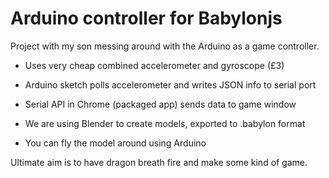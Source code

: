 Arduino controller for Babylonjs
================================

Project with my son messing around with the Arduino as a game controller.

- Uses very cheap combined accelerometer and gyroscope (£3)

- Arduino sketch polls accelerometer and writes JSON info to serial port

- Serial API in Chrome (packaged app) sends data to game window

- We are using Blender to create models, exported to .babylon format

- You can fly the model around using Arduino

Ultimate aim is to have dragon breath fire and make some kind of game.